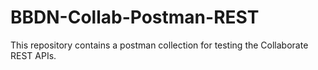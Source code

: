 # BBDN-Collab-Postman-REST
This repository contains a postman collection for testing the Collaborate REST APIs.
